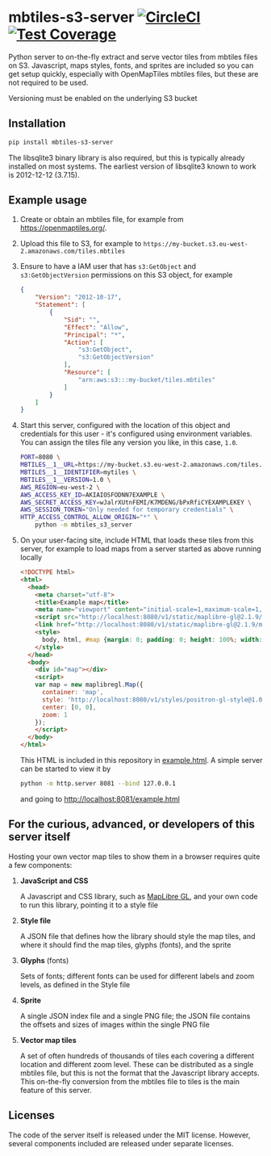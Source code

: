 # mbtiles-s3-server [![CircleCI](https://circleci.com/gh/uktrade/mbtiles-s3-server.svg?style=shield)](https://circleci.com/gh/uktrade/mbtiles-s3-server) [![Test Coverage](https://api.codeclimate.com/v1/badges/c261eb01bc9446278cd3/test_coverage)](https://codeclimate.com/github/uktrade/mbtiles-s3-server/test_coverage)


Python server to on-the-fly extract and serve vector tiles from mbtiles files on S3. Javascript, maps styles, fonts, and sprites are included so you can get setup quickly, especially with OpenMapTiles mbtiles files, but these are not required to be used.

Versioning must be enabled on the underlying S3 bucket


## Installation

```bash
pip install mbtiles-s3-server
```

The libsqlite3 binary library is also required, but this is typically already installed on most systems. The earliest version of libsqlite3 known to work is 2012-12-12 (3.7.15).


## Example usage

1. Create or obtain an mbtiles file, for example from https://openmaptiles.org/.

2. Upload this file to S3, for example to `https://my-bucket.s3.eu-west-2.amazonaws.com/tiles.mbtiles`

3. Ensure to have a IAM user that has `s3:GetObject` and `s3:GetObjectVersion` permissions on this S3 object, for example

   ```json
   {
       "Version": "2012-10-17",
       "Statement": [
           {
               "Sid": "",
               "Effect": "Allow",
               "Principal": "*",
               "Action": [
                   "s3:GetObject",
                   "s3:GetObjectVersion"
               ],
               "Resource": [
                   "arn:aws:s3:::my-bucket/tiles.mbtiles"
               ]
           }
       ]
   }   
   ```

4. Start this server, configured with the location of this object and credentials for this user - it's configured using environment variables. You can assign the tiles file any version you like, in this case, `1.0`.

   ```bash
   PORT=8080 \
   MBTILES__1__URL=https://my-bucket.s3.eu-west-2.amazonaws.com/tiles.mbtiles \
   MBTILES__1__IDENTIFIER=mytiles \
   MBTILES__1__VERSION=1.0 \
   AWS_REGION=eu-west-2 \
   AWS_ACCESS_KEY_ID=AKIAIOSFODNN7EXAMPLE \
   AWS_SECRET_ACCESS_KEY=wJalrXUtnFEMI/K7MDENG/bPxRfiCYEXAMPLEKEY \
   AWS_SESSION_TOKEN="Only needed for temporary credentials" \
   HTTP_ACCESS_CONTROL_ALLOW_ORIGIN="*" \
       python -m mbtiles_s3_server
   ```

5. On your user-facing site, include HTML that loads these tiles from this server, for example to load maps from a server started as above running locally

   ```html
   <!DOCTYPE html>
   <html>
     <head>
       <meta charset="utf-8">
       <title>Example map</title>
       <meta name="viewport" content="initial-scale=1,maximum-scale=1,user-scalable=no">
       <script src="http://localhost:8080/v1/static/maplibre-gl@2.1.9/maplibre-gl.js"></script>
       <link href="http://localhost:8080/v1/static/maplibre-gl@2.1.9/maplibre-gl.css" rel="stylesheet">
       <style>
         body, html, #map {margin: 0; padding: 0; height: 100%; width: 100%}
       </style>
     </head>
     <body>
       <div id="map"></div>
       <script>
       var map = new maplibregl.Map({
         container: 'map',
         style: 'http://localhost:8080/v1/styles/positron-gl-style@1.0.0-9ff6653/style.json?fonts=fonts-gl@1.0.0-e1c6ea6&tiles=mytiles@1.0',
         center: [0, 0],
         zoom: 1
       });
       </script>
     </body>
   </html>
   ```

   This HTML is included in this repository in [example.html](./example.html). A simple server can be started to view it by

   ```bash
   python -m http.server 8081 --bind 127.0.0.1
   ````

   and going to [http://localhost:8081/example.html](http://localhost:8081/example.html)


## For the curious, advanced, or developers of this server itself

Hosting your own vector map tiles to show them in a browser requires quite a few components:

1. **JavaScript and CSS**

   A Javascript and CSS library, such as [MapLibre GL](https://github.com/maplibre/maplibre-gl-js), and your own code to run this library, pointing it to a style file

2. **Style file**

   A JSON file that defines how the library should style the map tiles, and where it should find the map tiles, glyphs (fonts), and the sprite

3. **Glyphs** (fonts)

   Sets of fonts; different fonts can be used for different labels and zoom levels, as defined in the Style file

4. **Sprite**

   A single JSON index file and a single PNG file; the JSON file contains the offsets and sizes of images within the single PNG file

5. **Vector map tiles**

   A set of often hundreds of thousands of tiles each covering a different location and different zoom level. These can be distributed as a single mbtiles file, but this is not the format that the Javascript library accepts. This on-the-fly conversion from the mbtiles file to tiles is the main feature of this server.


## Licenses

The code of the server itself is released under the MIT license. However, several components included are released under separate licenses.
